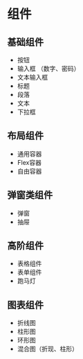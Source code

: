 # 组件

## 基础组件
- 按钮
- 输入框 （数字、密码）
- 文本输入框
- 标题
- 段落
- 文本
- 下拉框

## 布局组件
- 通用容器
- Flex容器
- 自由容器

## 弹窗类组件
- 弹窗
- 抽屉

## 高阶组件
- 表格组件
- 表单组件
- 跑马灯

## 图表组件
- 折线图
- 柱形图
- 环形图
- 混合图（折现、柱形）
